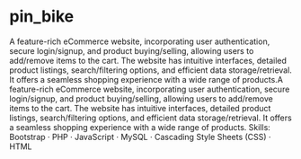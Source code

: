 # pin_bike
A feature-rich eCommerce website, incorporating user authentication, secure login/signup, and product buying/selling, allowing users to add/remove items to the cart. The website has intuitive interfaces, detailed product listings, search/filtering options, and efficient data storage/retrieval. It offers a seamless shopping experience with a wide range of products.A feature-rich eCommerce website, incorporating user authentication, secure login/signup, and product buying/selling, allowing users to add/remove items to the cart. The website has intuitive interfaces, detailed product listings, search/filtering options, and efficient data storage/retrieval. It offers a seamless shopping experience with a wide range of products.
Skills: Bootstrap · PHP · JavaScript · MySQL · Cascading Style Sheets (CSS) · HTML
